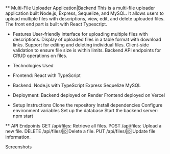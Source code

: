 ** Multi-File Uploader Application|Backend
This is a multi-file uploader application built Node.js, Express, Sequelize, and MySQL. It allows users to upload multiple files with descriptions, view, edit, and delete uploaded files. The front end part is built with React Typescript.

* Features
User-friendly interface for uploading multiple files with descriptions.
Display of uploaded files in a table format with download links.
Support for editing and deleting individual files.
Client-side validation to ensure file size is within limits.
Backend API endpoints for CRUD operations on files.
* Technologies Used
* Frontend:
React with TypeScript
* Backend:
Node.js with TypeScript
Express
Sequelize
MySQL
* Deployment:
Backend deployed on Render
Frontend deployed on Vercel

* Setup Instructions
Clone the repository
Install dependencies
Configure environment variables
Set up the database
Start the backend server:
npm start

** API Endpoints
GET /api/files: Retrieve all files.
POST /api/files: Upload a new file.
DELETE /api/files/:id: Delete a file.
PUT /api/files/:id: Update file information.

Screenshots

